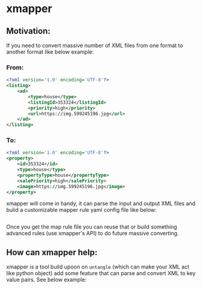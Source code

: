 # xmapper

## Motivation:
If you need to convert massive number of XML files from one format to another format like below example:

### From:
```xml
<?xml version='1.0' encoding='UTF-8'?>
<listing>
    <ad>
        <type>house</type>
        <listingId>353324</listingId>
        <priority>high</priority>
        <url>https://img.599245196.jpg</url>
    </ad>
</listing>
```
### To:
```xml
<?xml version='1.0' encoding='UTF-8'?>
<property>
    <id>353324</id>
    <type>house</type>
    <propertyType>house</propertyType>
    <salePriority>high</salePriority>
    <image>https://img.599245196.jpg</image>
</property>
```
xmapper will come in handy, it can parse the input and output XML files and bulid a customizable mapper rule yaml config file like below:
```yaml

```
Once you get the map rule file you can reuse that or build something advanced rules (use xmapper's API) to do future massive converting.

## How can xmapper help:
xmapper is a tool build upoon on `untangle` (which can make your XML act like python object) add some feature that can parse and convert XML to key value pairs. See below example:
```xml


```